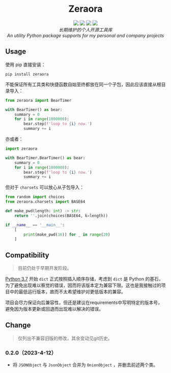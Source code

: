 <h1 align="center" style="padding-top: 32px">Zeraora</h1>

<div align="center">
    <a href="https://docs.python.org/zh-cn/3/whatsnew/index.html"><img src="https://img.shields.io/badge/Python-3.7%20%2B-blue.svg?logo=python&logoColor=yellow"></a>
    <a href="https://en.wikipedia.org/wiki/MIT_License"><img src="https://img.shields.io/badge/License-MIT-purple.svg"></a>
    <a href="https://pypi.org/project/Zeraora/"><img src="https://img.shields.io/pypi/v/zeraora?color=darkgreen&label=PyPI"></a>
    <a href=""><img src="https://img.shields.io/conda/v/conda-forge/zeraora"></a>
</div>
<div align="center">
    <i>长期维护的个人开源工具库</i>
    <br>
    <i>An utility Python package supports for my personal and company projects</i>
</div>

## Usage

使用 pip 直接安装：

```shell
pip install zeraora
```

不能保证所有工具类和快捷函数自始至终都放在同一个子包，因此应该直接从根目录导入：

```python
from zeraora import BearTimer

with BearTimer() as bear:
    summary = 0
    for i in range(1000000):
        bear.step(f'loop to {i} now.')
        summary += i
```

亦或者：

```python
import zeraora

with BearTimer.BearTimer() as bear:
    summary = 0
    for i in range(1000000):
        bear.step(f'loop to {i} now.')
        summary += i
```

但对于 `charsets` 可以放心从子包导入：

```python
from random import choices
from zeraora.charsets import BASE64

def make_pwd(length: int) -> str:
    return ''.join(choices(BASE64, k=length))

if __name__ == '__main__':
    [
        print(make_pwd(16)) for _ in range(20)
    ]
```

## Compatibility

> 目前仍处于早期开发阶段。

[Python 3.7](https://docs.python.org/zh-cn/3/whatsnew/3.7.html#summary-release-highlights) 开始 `dict` 正式按照插入顺序存储，考虑到 `dict` 是 Python 的基石，为了避免出现难以察觉的错误，因而将该版本定为兼容下限。这也是我接触过的项目中的最低运行版本，故而不太希望维护对更低版本的兼容。

项目会尽力保证向后兼容性，但还是建议在requirements中写明特定的版本号，避免因为版本更新或回退而出现难以解决的错误。

## Change

> 仅列出不兼容旧版的修改，其余变动见git历史。

### 0.2.0（2023-4-12）

- 将 `JSONObject` 与 `JsonObject` 合并为 `OnionObject` ，并删去前述两个类。

